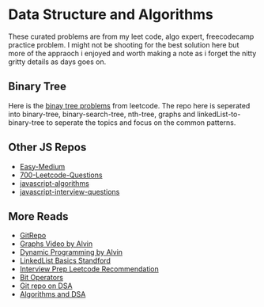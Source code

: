 # Data Structure and Algorithms 

These curated problems are from my leet code, algo expert, freecodecamp practice problem. I might not be shooting for the best solution here but more of the appraoch i enjoyed and worth
making a note as i forget the nitty gritty details as days goes on. 

## Binary Tree 
Here is the [binay tree problems](https://leetcode.com/tag/binary-tree/) from leetcode. The repo here is seperated into binary-tree, binary-search-tree, nth-tree, graphs and linkedList-to-binary-tree to seperate the topics and focus on the common patterns. 


## Other JS Repos
- [Easy-Medium](https://github.com/anubhavsrivastava/leetcodeJS)
- [700-Leetcode-Questions](https://github.com/BakeItTillYouMakeIt/LeetCodeJS/tree/master/Javascript)
- [javascript-algorithms](https://github.com/trekhleb/javascript-algorithms)
- [javascript-interview-questions](https://github.com/sudheerj/javascript-interview-questions)

## More Reads 
- [GitRepo](https://github.com/DivyaGodayal/CoderChef-Kitchen)
- [Graphs Video by Alvin](https://www.youtube.com/watch?v=2_Uuixtc5i0)
- [Dynamic Programming by Alvin](https://www.youtube.com/watch?v=oBt53YbR9Kk&t=9296s)
- [LinkedList Basics Standford](http://cslibrary.stanford.edu/103/LinkedListBasics.pdf)
- [Interview Prep Leetcode Recommendation](https://leetcode.com/discuss/study-guide/1098600/topics-which-you-cant-skip-interview-preparation-study-plan-using-leetcode)
- [Bit Operators](https://leetcode.com/discuss/study-guide/1151183/tips-hacks-which-you-cant-ignore-as-a-coder)
- [Git repo on DSA](https://github.com/sachuverma/DataStructures-Algorithms#data-structures--algorithms)
- [Algorithms and DSA](https://github.com/amejiarosario/dsa.js-data-structures-algorithms-javascript/tree/master/src)
